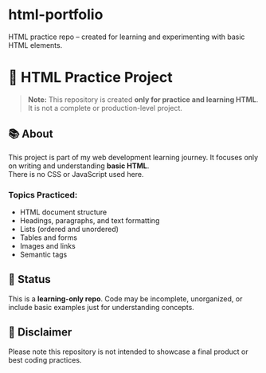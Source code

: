 # html-portfolio
HTML practice repo – created for learning and experimenting with basic HTML elements.
# 🧪 HTML Practice Project

> **Note:** This repository is created **only for practice and learning HTML**. It is not a complete or production-level project.

## 📚 About

This project is part of my web development learning journey. It focuses only on writing and understanding **basic HTML**.  
There is no CSS or JavaScript used here.

### Topics Practiced:
- HTML document structure
- Headings, paragraphs, and text formatting
- Lists (ordered and unordered)
- Tables and forms
- Images and links
- Semantic tags

## 🚧 Status

This is a **learning-only repo**. Code may be incomplete, unorganized, or include basic examples just for understanding concepts.

## 📌 Disclaimer

Please note this repository is not intended to showcase a final product or best coding practices.
